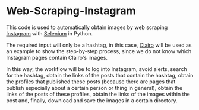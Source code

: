 # Web-Scraping-Instagram


This code is used to automatically obtain images by web scraping [Instagram](https://www.instagram.com/) with [Selenium](https://selenium-python.readthedocs.io/) in Python.

The required input will only be a hashtag, in this case, [Clairo](https://es.wikipedia.org/wiki/Clairo) will be used as an example to show the step-by-step process, since we do not know which Instagram pages contain Clairo's images.

In this way, the workflow will be to log into Instagram, avoid alerts, search for the hashtag, obtain the links of the posts that contain the hashtag, obtain the profiles that published these posts (because there are pages that publish especially about a certain person or thing in general), obtain the links of the posts of these profiles, obtain the links of the images within the post and, finally, download and save the images in a certain directory.

